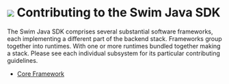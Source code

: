 # <a href="https://www.swimos.org"><img src="https://docs.swimos.org/readme/breach-marlin-blue-wide.svg"></a> Contributing to the Swim Java SDK

The Swim Java SDK comprises several substantial software frameworks, each
implementing a different part of the backend stack. Frameworks group together
into runtimes. With one or more runtimes bundled together making a stack.
Please see each individual subsystem for its particular contributing guidelines.

- [Core Framework](swim-core)
